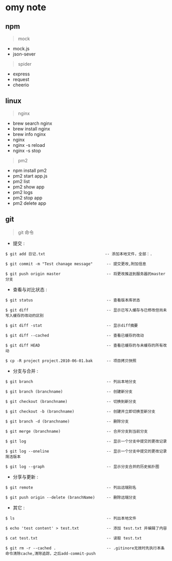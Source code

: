 # omy note

## npm

> mock

- mock.js
- json-sever

> spider

- express
- request
- cheerio

## linux

> nginx

- brew search nginx
- brew install nginx
- brew info nginx
- nginx
- nginx -s reload
- nginx -s stop

> pm2
- npm install pm2
- pm2 start app.js
- pm2 list
- pm2 show app
- pm2 logs
- pm2 stop app
- pm2 delete app

## git

> git 命令

- 提交 :

```
$ git add 日记.txt                          -- 添加本地文件，全部：.

$ git commit -m "Test chanage message"      -- 提交更改,附加信息 

$ git push origin master                    -- 将更改推送到服务器的master分支

```



- 查看与对比状态 :

```
$ git status                                -- 查看版本库状态

$ git diff                                  -- 显示已写入缓存与已修改但尚未写入缓存的改动的区别

$ git diff -stat                            -- 显示diff摘要

$ git diff --cached                         -- 查看已缓存的改动

$ git diff HEAD                             -- 查看已缓存的与未缓存的所有改动

$ cp -R project project.2010-06-01.bak      -- 项目拷贝快照

```


- 分支与合并 :

```
$ git branch                                -- 列出本地分支

$ git branch (branchname)                   -- 创建新分支

$ git checkout (branchname)                 -- 切换到新分支

$ git checkout -b (branchname)              -- 创建并立即切换至新分支

$ git branch -d (branchname)                -- 删除分支

$ git merge (branchname)                    -- 合并分支到当前分支

$ git log                                   -- 显示一个分支中提交的更改记录

$ git log --oneline                         -- 显示一个分支中提交的更改记录简洁版本

$ git log --graph                           -- 显示分支合并的历史拓扑图

```

- 分享与更新 : 

```
$ git remote                                -- 列出远端别名

$ git push origin --delete (branchName)     -- 删除远端分支

```

- 其它 :

```
$ ls                                        -- 列出本地文件

$ echo 'test content' > test.txt            -- 添加 test.txt 并编辑了内容

$ cat test.txt                              -- 读取 test.txt

$ git rm -r --cached .                      -- .gitinore无效时先执行本条命令清除cache,清除追踪，之后add-commit-push

```
